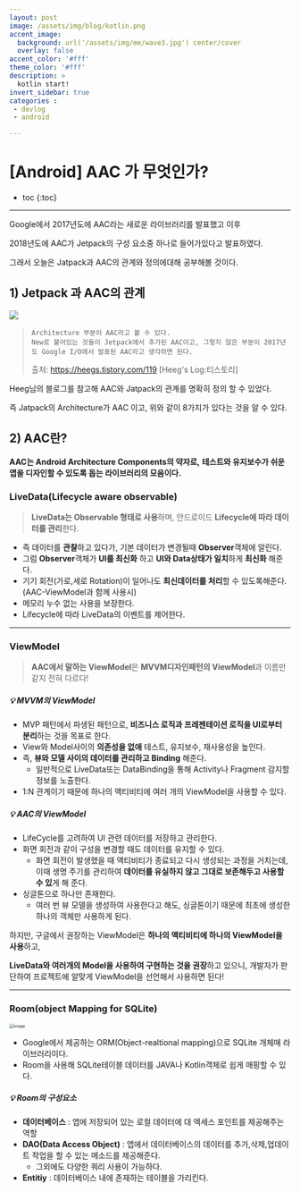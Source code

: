 ```yaml
---
layout: post
image: /assets/img/blog/kotlin.png
accent_image: 
  background: url('/assets/img/me/wave3.jpg') center/cover
  overlay: false
accent_color: '#fff'
theme_color: '#fff'
description: >
  kotlin start!
invert_sidebar: true
categories :
 - devlog	
 - android

---
```


# [Android] AAC 가 무엇인가?

* toc
{:toc}
---

Google에서 2017년도에 AAC라는 새로운 라이브러리를 발표했고 이후 

2018년도에 AAC가 Jetpack의 구성 요소중 하나로 들어가있다고 발표하였다.

그래서 오늘은 Jatpack과 AAC의 관계와 정의에대해 공부해볼 것이다.



## 1) Jetpack 과 AAC의 관계

![](https://img1.daumcdn.net/thumb/R1280x0/?scode=mtistory2&fname=https%3A%2F%2Fblog.kakaocdn.net%2Fdn%2FbMk7kC%2FbtrDxpmTmlo%2FdaWm7VbPDJEXU6CBnCLeqK%2Fimg.png)

> ```
> Architecture 부분이 AAC라고 볼 수 있다.
> New로 붙어있는 것들이 Jetpack에서 추가된 AAC이고, 그렇지 않은 부분이 2017년도 Google I/O에서 발표된 AAC라고 생각하면 된다.
> ```
>
> 출처: https://heegs.tistory.com/119 [Heeg's Log:티스토리]



Heeg님의 블로그를 참고해 AAC와 Jatpack의 관계를 명확히 정의 할 수 있었다.

즉 Jatpack의 Architecture가 AAC 이고, 위와 같이 8가지가 있다는 것을 알 수 있다.

## 2) AAC란?

 **AAC는 Android Architecture Components의 약자로,**
**테스트와 유지보수가 쉬운 앱을 디자인할 수 있도록 돕는 라이브러리의 모음이다.**



### LiveData(Lifecycle aware observable)

> **LiveData는 Observable 형태로 사용**하며, 안드로이드 **Lifecycle에 따라 데이터를 관리**한다.  

* 즉 데이터를 **관찰**하고 있다가, 기본 데이터가 변경될때 **Observer**객체에 알린다.
* 그럼 **Observer**객체가 **UI를 최신화** 하고 **UI와 Data상태가 일치**하게 **최신화** 해준다.
* 기기 회전(가로,세로 Rotation)이 일어나도 **최신데이터를 처리**할 수 있도록해준다.(AAC-ViewModel과 함께 사용시)
* 메모리 누수 없는 사용을 보장한다.
* Lifecycle에 따라 LiveData의 이벤트를 제어한다.

---

### ViewModel

> **AAC에서 말하는 ViewModel**은 **MVVM디자인패턴의 ViewModel**과 이름만 같지 전혀 다르다!



##### 💡 **MVVM의 ViewModel**

- MVP 패턴에서 파생된 패턴으로, **비즈니스 로직과 프레젠테이션 로직을 UI로부터 분리**하는 것을 목표로 한다.
- View와 Model사이의 **의존성을 없애** 테스트, 유지보수, 재사용성을 높인다.
- 즉, **뷰와 모델 사이의 데이터를 관리하고 Binding** 해준다.
  - 일반적으로 LiveData또는 DataBinding을 통해 Activity나 Fragment 감지할 정보를 노출한다.
- 1:N 관계이기 때문에 하나의 액티비티에 여러 개의 ViewModel을 사용할 수 있다.



##### 💡 **AAC의 ViewModel**

- LifeCycle를 고려하여 UI 관련 데이터를 저장하고 관리한다.
- 화면 회전과 같이 구성을 변경할 때도 데이터를 유지할 수 있다.
  - 화면 회전이 발생했을 때 액티비티가 종료되고 다시 생성되는 과정을 거치는데, 이때 생명 주기를 관리하여 **데이터를 유실하지 않고 그대로 보존해두고 사용할 수 있**게 해 준다.
- 싱글톤으로 하나만 존재한다.
  - 여러 번 뷰 모델을 생성하여 사용한다고 해도, 싱글톤이기 때문에 최초에 생성한 하나의 객체만 사용하게 된다.



하지만, 구글에서 권장하는 ViewModel은 **하나의 액티비티에 하나의 ViewModel을 사용**하고, 

**LiveData와 여러개의 Model을 사용하여 구현하는 것을 권장**하고 있으니, 개발자가 판단하여 프로젝트에 알맞게 ViewModel을 선언해서 사용하면 된다!

---

### Room(object Mapping for SQLite)

<img src="https://velog.velcdn.com/images/heetaeheo/post/63d66c51-17a8-46db-b246-382a5635bcb0/image.png" alt="image" style="zoom:50%;" />

* Google에서 제공하는 ORM(Object-realtional mapping)으로 SQLite 개체매 라이브러리이다.
* Room을 사용해 SQLite테이블 데이터를 JAVA나 Kotlin객체로 쉽게 매핑할 수 있다.



##### 💡 **Room의 구성요소**

* **데이터베이스** : 앱에 저장되어 있는 로컬 데이터에 대 엑세스 포인트를 제공해주는 역할
* **DAO(Data Access Object)** : 앱에서 데이터베이스의 데이터를 추가,삭제,업데이트 작업을 할 수 있는 메소드를 제공해준다. 
  * 그외에도 다양한 쿼리 사용이 가능하다.
* **Entitiy** : 데이터베이스 내에 존재하는 테이블을 가리킨다.

